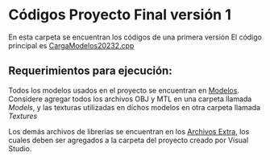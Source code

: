 # Códigos Proyecto Final versión 1

En esta carpeta se encuentran los códigos de una primera versión
El código principal es [CargaModelos20232.cpp](/Version1/CargaModelos20232.cpp)

## Requerimientos para ejecución:
Todos los modelos usados en el proyecto se encuentran en [Modelos](/Modelos). Considere agregar todos los archivos OBJ y MTL en una carpeta llamada *Models*, y las texturas utilizadas en dichos modelos en otra carpeta llamada *Textures*

Los demás archivos de librerías se encuentran en los [Archivos Extra](/ArchivosExtras), los cuales deben ser agregados a la carpeta del proyecto creado por Visual Studio.
